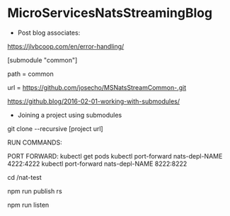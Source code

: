 # MicroServicesNatsStreamingBlog

- Post blog associates:

https://jlvbcoop.com/en/error-handling/

[submodule "common"]

path = common

url = https://github.com/josecho/MSNatsStreamCommon-.git

https://github.blog/2016-02-01-working-with-submodules/

- Joining a project using submodules

git clone --recursive [project url]


RUN COMMANDS:

PORT FORWARD:
kubectl get pods
kubectl port-forward nats-depl-NAME 4222:4222
kubectl port-forward nats-depl-NAME 8222:8222

cd /nat-test

npm run publish
rs

npm run listen
